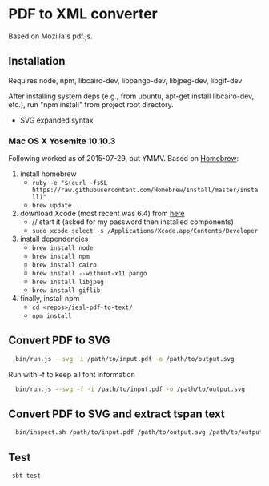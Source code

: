 PDF to XML converter 
===

Based on Mozilla's pdf.js.

Installation
------------
Requires node, npm, libcairo-dev, libpango-dev, libjpeg-dev, libgif-dev

After installing system deps (e.g., from ubuntu, apt-get install libcairo-dev, etc.), run "npm install" from project root directory.


+ SVG expanded syntax

### Mac OS X Yosemite 10.10.3
Following worked as of 2015-07-29, but YMMV. Based on [Homebrew](http://brew.sh/):

1. install homebrew
    * ```ruby -e "$(curl -fsSL https://raw.githubusercontent.com/Homebrew/install/master/install)"```
    * ```brew update```
2. download Xcode (most recent was 6.4) from [here](https://itunes.apple.com/us/app/xcode/id497799835?ls=1&mt=12)
    * // start it (asked for my password then installed components)
    * ```sudo xcode-select -s /Applications/Xcode.app/Contents/Developer```
3. install dependencies
    * ```brew install node```
    * ```brew install npm```
    * ```brew install cairo```
    * ```brew install --without-x11 pango```
    * ```brew install libjpeg```
    * ```brew install giflib```
4. finally, install npm
    * ```cd <repos>/iesl-pdf-to-text/```
    * ```npm install```

      
Convert PDF to SVG
------------------
```bash
  bin/run.js --svg -i /path/to/input.pdf -o /path/to/output.svg
```

Run with -f to keep all font information
```bash
  bin/run.js --svg -f -i /path/to/input.pdf -o /path/to/output.svg
```

Convert PDF to SVG and extract tspan text
-----------------------------------------
```bash
  bin/inspect.sh /path/to/input.pdf /path/to/output.svg /path/to/output.txt
```

Test
----
```bash
 sbt test 
```
